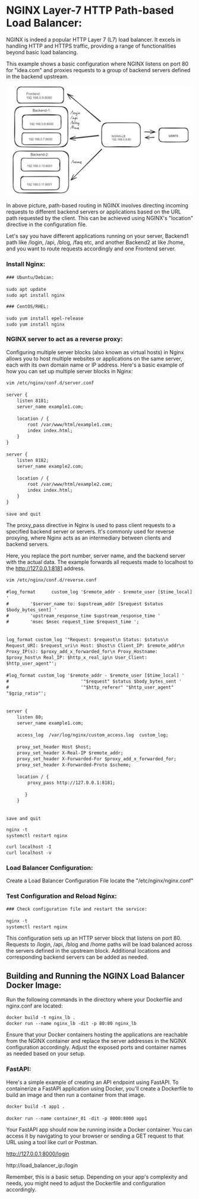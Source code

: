 # NGINX Layer-7 HTTP Path-based Load Balancer:
NGINX is indeed a popular HTTP Layer 7 (L7) load balancer. It excels in handling HTTP and HTTPS traffic, providing a range of functionalities beyond basic load balancing.

This example shows a basic configuration where NGINX listens on port 80 for "idea.com" and proxies requests to a group of backend servers defined in the backend upstream.


![Screenshot](./assets/http-l7-path-based.jpg)


In above picture, path-based routing in NGINX involves directing incoming requests to different backend servers or applications based on the URL path requested by the client. This can be achieved using NGINX's "location" directive in the configuration file. 

Let's say you have different applications running on your server, Backend1 path like /login, /api, /blog, /faq etc, and another Backend2 at like /home, and you want to route requests accordingly and one Frontend server. 

### Install Nginx:

```
### Ubuntu/Debian:

sudo apt update
sudo apt install nginx
```


```
### CentOS/RHEL:

sudo yum install epel-release
sudo yum install nginx
```

### NGINX server to act as a reverse proxy:

Configuring multiple server blocks (also known as virtual hosts) in Nginx allows you to host multiple websites or applications on the same server, each with its own domain name or IP address. Here's a basic example of how you can set up multiple server blocks in Nginx:

```
vim /etc/nginx/conf.d/server.conf

server {
    listen 8181;
    server_name example1.com;

    location / {
        root /var/www/html/example1.com;
        index index.html;
    }
}

server {
    listen 8182;
    server_name example2.com;

    location / {
        root /var/www/html/example2.com;
        index index.html;
    }
}

save and quit
```


The proxy_pass directive in Nginx is used to pass client requests to a specified backend server or servers. It's commonly used for reverse proxying, where Nginx acts as an intermediary between clients and backend servers. 

Here, you replace the port number, server name, and the backend server with the actual data. The example forwards all requests made to localhost to the http://127.0.0.1:8181 address.

```
vim /etc/nginx/conf.d/reverse.conf

#log_format      custom_log '$remote_addr - $remote_user [$time_local] '
#        '$server_name to: $upstream_addr [$request $status $body_bytes_sent] '
#        'upstream_response_time $upstream_response_time '
#        'msec $msec request_time $request_time ';


log_format custom_log '"Request: $request\n Status: $status\n Request_URI: $request_uri\n Host: $host\n Client_IP: $remote_addr\n Proxy_IP(s): $proxy_add_x_forwarded_for\n Proxy_Hostname: $proxy_host\n Real_IP: $http_x_real_ip\n User_Client: $http_user_agent"';

#log_format custom_log '$remote_addr - $remote_user [$time_local] '
#                           '"$request" $status $body_bytes_sent '
#                           '"$http_referer" "$http_user_agent" "$gzip_ratio"';


server {
    listen 80;
    server_name example1.com;

    access_log  /var/log/nginx/custom_access.log  custom_log;

    proxy_set_header Host $host;
    proxy_set_header X-Real-IP $remote_addr;
    proxy_set_header X-Forwarded-For $proxy_add_x_forwarded_for;
    proxy_set_header X-Forwarded-Proto $scheme;

    location / {
        proxy_pass http://127.0.0.1:8181;

       }
    }


save and quit
```


```
nginx -t
systemctl restart nginx
```


```
curl localhost -I
curl localhost -v
```


### Load Balancer Configuration:
Create a Load Balancer Configuration File locate the "/etc/nginx/nginx.conf"


### Test Configuration and Reload Nginx:
```
### Check configuration file and restart the service:

nginx -t
systemctl restart nginx

```

This configuration sets up an HTTP server block that listens on port 80. Requests to /login, /api, /blog and /home paths will be load balanced across the servers defined in the upstream block. Additional locations and corresponding backend servers can be added as needed.


## Building and Running the NGINX Load Balancer Docker Image:
Run the following commands in the directory where your Dockerfile and nginx.conf are located:

```
docker build -t nginx_lb .
docker run --name nginx_lb -dit -p 80:80 nginx_lb
```

Ensure that your Docker containers hosting the applications are reachable from the NGINX container and replace the server addresses in the NGINX configuration accordingly. Adjust the exposed ports and container names as needed based on your setup.

### FastAPI: 
Here's a simple example of creating an API endpoint using FastAPI. To containerize a FastAPI application using Docker, you'll create a Dockerfile to build an image and then run a container from that image.

```
docker build -t app1 .

docker run --name container_01 -dit -p 8000:8000 app1
```

Your FastAPI app should now be running inside a Docker container. You can access it by navigating to your browser or sending a GET request to that URL using a tool like curl or Postman.

http://127.0.0.1:8000/login

http://load_balancer_ip:/login


Remember, this is a basic setup. Depending on your app's complexity and needs, you might need to adjust the Dockerfile and configuration accordingly.

